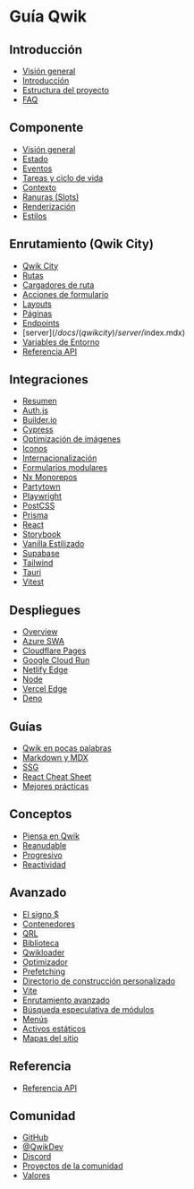# Guía Qwik

## Introducción

- [Visión general](/docs/(qwik)/index.mdx)
- [Introducción](/docs/(qwik)/getting-started/index.mdx)
- [Estructura del proyecto](/docs/(qwikcity)/project-structure/index.mdx)
- [FAQ](/docs/(qwik)/faq/index.mdx)

## Componente

- [Visión general](/docs/(qwik)/components/overview/index.mdx)
- [Estado](/docs/(qwik)/components/state/index.mdx)
- [Eventos](/docs/(qwik)/components/events/index.mdx)
- [Tareas y ciclo de vida](/docs/(qwik)/components/tasks/index.mdx)
- [Contexto](/docs/(qwik)/components/context/index.mdx)
- [Ranuras (Slots)](/docs/(qwik)/components/slots/index.mdx)
- [Renderización](/docs/(qwik)/components/rendering/index.mdx)
- [Estilos](/docs/(qwik)/components/styles/index.mdx)

## Enrutamiento (Qwik City)

- [Qwik City](/docs/(qwikcity)/qwikcity/index.mdx)
- [Rutas](/docs/(qwikcity)/routing/index.mdx)
- [Cargadores de ruta](/docs/(qwikcity)/route-loader/index.mdx)
- [Acciones de formulario](/docs/(qwikcity)/action/index.mdx)
- [Layouts](/docs/(qwikcity)/layout/index.mdx)
- [Páginas](/docs/(qwikcity)/pages/index.mdx)
- [Endpoints](/docs/(qwikcity)/endpoints/index.mdx)
- [server$](/docs/(qwikcity)/server$/index.mdx)
- [Variables de Entorno](/docs/(qwikcity)/env-variables/index.mdx)
- [Referencia API](/docs/(qwikcity)/api/index.mdx)

## Integraciones

- [Resumen](integrations/index.mdx)
- [Auth.js](integrations/authjs/index.mdx)
- [Builder.io](integrations/builderio/index.mdx)
- [Cypress](integrations/cypress/index.mdx)
- [Optimización de imágenes](integrations/image-optimization/index.mdx)
- [Iconos](integrations/icons/index.mdx)
- [Internacionalización](integrations/i18n/index.mdx)
- [Formularios modulares](integrations/modular-forms/index.mdx)
- [Nx Monorepos](integrations/nx/index.mdx)
- [Partytown](integrations/partytown/index.mdx)
- [Playwright](integrations/playwright/index.mdx)
- [PostCSS](integrations/postcss/index.mdx)
- [Prisma](integrations/prisma/index.mdx)
- [React](integrations/react/index.mdx)
- [Storybook](integrations/storybook/index.mdx)
- [Vanilla Estilizado](integrations/styled-vanilla-extract/index.mdx)
- [Supabase](integrations/supabase/index.mdx)
- [Tailwind](integrations/tailwind/index.mdx)
- [Tauri](integrations/tauri/index.mdx)
- [Vitest](integrations/vitest/index.mdx)

## Despliegues

- [Overview](deployments/index.mdx)
- [Azure SWA](deployments/azure-swa/index.mdx)
- [Cloudflare Pages](deployments/cloudflare-pages/index.mdx)
- [Google Cloud Run](deployments/gcp-cloud-run/index.mdx)
- [Netlify Edge](deployments/netlify-edge/index.mdx)
- [Node](deployments/node/index.mdx)
- [Vercel Edge](deployments/vercel-edge/index.mdx)
- [Deno](deployments/deno/index.mdx)

## Guías

- [Qwik en pocas palabras](/docs/(qwikcity)/guides/qwik-nutshell/index.mdx)
- [Markdown y MDX](/docs/(qwikcity)/guides/mdx/index.mdx)
- [SSG](/docs/(qwikcity)/guides/static-site-generation/index.mdx)
- [React Cheat Sheet](/docs/(qwikcity)/guides/react-cheat-sheet/index.mdx)
- [Mejores prácticas](/docs/(qwikcity)/guides/best-practices/index.mdx)

## Conceptos

- [Piensa en Qwik](/docs/(qwik)/think-qwik/index.mdx)
- [Reanudable](/docs/(qwik)/concepts/resumable/index.mdx)
- [Progresivo](/docs/(qwik)/concepts/progressive/index.mdx)
- [Reactividad](/docs/(qwik)/concepts/reactivity/index.mdx)

## Avanzado

- [El signo $](/docs/(qwik)/advanced/dollar/index.mdx)
- [Contenedores](/docs/(qwik)/advanced/containers/index.mdx)
- [QRL](/docs/(qwik)/advanced/qrl/index.mdx)
- [Biblioteca](/docs/(qwik)/advanced/library/index.mdx)
- [Qwikloader](/docs/(qwik)/advanced/qwikloader/index.mdx)
- [Optimizador](/docs/(qwik)/advanced/optimizer/index.mdx)
- [Prefetching](/docs/(qwik)/advanced/prefetching/index.mdx)
- [Directorio de construcción personalizado](/docs/(qwik)/advanced/custom-build-dir/index.mdx)
- [Vite](/docs/(qwik)/advanced/vite/index.mdx)
- [Enrutamiento avanzado](/docs/(qwikcity)/advanced/routing/index.mdx)
- [Búsqueda especulativa de módulos](/docs/(qwikcity)/advanced/speculative-module-fetching/index.mdx)
- [Menús](/docs/(qwikcity)/advanced/menu/index.mdx)
- [Activos estáticos](/docs/(qwikcity)/advanced/static-assets/index.mdx)
- [Mapas del sitio](/docs/(qwikcity)/advanced/sitemaps/index.mdx)

## Referencia

- [Referencia API](/api/)

## Comunidad

- [GitHub](https://github.com/BuilderIO/qwik)
- [@QwikDev](https://twitter.com/QwikDev)
- [Discord](https://qwik.builder.io/chat)
- [Proyectos de la comunidad](/community/projects/index.mdx)
- [Valores](/community/values/index.mdx)